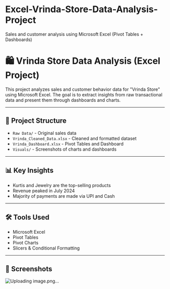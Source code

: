 # Excel-Vrinda-Store-Data-Analysis-Project
Sales and customer analysis using Microsoft Excel (Pivot Tables + Dashboards)
# 🛍️ Vrinda Store Data Analysis (Excel Project)

This project analyzes sales and customer behavior data for "Vrinda Store" using Microsoft Excel. The goal is to extract insights from raw transactional data and present them through dashboards and charts.

---

## 📁 Project Structure

- `Raw Data/` - Original sales data
- `Vrinda_Cleaned_Data.xlsx` - Cleaned and formatted dataset
- `Vrinda_Dashboard.xlsx` - Pivot Tables and Dashboard
- `Visuals/` - Screenshots of charts and dashboards

---

## 📊 Key Insights

- Kurtis and Jewelry are the top-selling products
- Revenue peaked in July 2024
- Majority of payments are made via UPI and Cash

---

## 🛠 Tools Used

- Microsoft Excel
- Pivot Tables
- Pivot Charts
- Slicers & Conditional Formatting

---

## 📸 Screenshots
![Uploading image.png…]()



